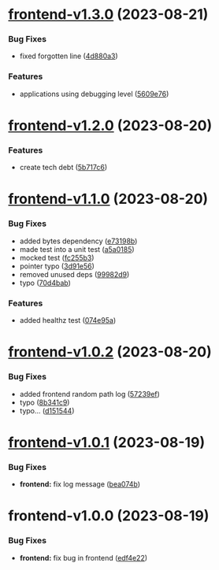 # [frontend-v1.3.0](https://github.com/Darchie4/DevOps-Hand-in-G09a/compare/frontend-v1.2.0...frontend-v1.3.0) (2023-08-21)


### Bug Fixes

* fixed forgotten line ([4d880a3](https://github.com/Darchie4/DevOps-Hand-in-G09a/commit/4d880a34ab1a7101bb4da2c974ed80c6fc60b28b))


### Features

* applications using debugging level ([5609e76](https://github.com/Darchie4/DevOps-Hand-in-G09a/commit/5609e760985df14c6d27290f89adb7700ea091bf))

# [frontend-v1.2.0](https://github.com/Darchie4/DevOps-Hand-in-G09a/compare/frontend-v1.1.0...frontend-v1.2.0) (2023-08-20)


### Features

* create tech debt ([5b717c6](https://github.com/Darchie4/DevOps-Hand-in-G09a/commit/5b717c63a8ba3c201f5b58bb8bc899de5fa9a2d4))

# [frontend-v1.1.0](https://github.com/Darchie4/DevOps-Hand-in-G09a/compare/frontend-v1.0.2...frontend-v1.1.0) (2023-08-20)


### Bug Fixes

* added bytes dependency ([e73198b](https://github.com/Darchie4/DevOps-Hand-in-G09a/commit/e73198bc9ad680acc91d59d7f985e0747ab5e608))
* made test into a unit test ([a5a0185](https://github.com/Darchie4/DevOps-Hand-in-G09a/commit/a5a018582287d8332d4c0008742bf2bea09e9fe0))
* mocked test ([fc255b3](https://github.com/Darchie4/DevOps-Hand-in-G09a/commit/fc255b3499673bb36b7aff04f8c91cb7588882ff))
* pointer typo ([3d91e56](https://github.com/Darchie4/DevOps-Hand-in-G09a/commit/3d91e568edc79a9f5108e7959733121eca5ff8a7))
* removed unused deps ([99982d9](https://github.com/Darchie4/DevOps-Hand-in-G09a/commit/99982d90c17890f37d2d6dcf46f53f7dbaea3111))
* typo ([70d4bab](https://github.com/Darchie4/DevOps-Hand-in-G09a/commit/70d4bab19a4abc2b077ad75ded67b06ca3f48ae4))


### Features

* added healthz test ([074e95a](https://github.com/Darchie4/DevOps-Hand-in-G09a/commit/074e95ad37fe86e947b76dfe71c236c2cacba2a0))

# [frontend-v1.0.2](https://github.com/Darchie4/DevOps-Hand-in-G09a/compare/frontend-v1.0.1...frontend-v1.0.2) (2023-08-20)


### Bug Fixes

* added frontend random path log ([57239ef](https://github.com/Darchie4/DevOps-Hand-in-G09a/commit/57239ef335f0cd34a967ee476a35736aefce2aff))
* typo ([8b341c9](https://github.com/Darchie4/DevOps-Hand-in-G09a/commit/8b341c96c7006abbb8f440d73c242ad42b5d9ecd))
* typo... ([d151544](https://github.com/Darchie4/DevOps-Hand-in-G09a/commit/d15154426955712e4cefce75b52aa8edac50734c))

# [frontend-v1.0.1](https://github.com/Darchie4/DevOps-Hand-in-G09a/compare/frontend-v1.0.0...frontend-v1.0.1) (2023-08-19)


### Bug Fixes

* **frontend:** fix log message ([bea074b](https://github.com/Darchie4/DevOps-Hand-in-G09a/commit/bea074bababa0a5b4f76aea05d1caf40b8cbc40a))

# frontend-v1.0.0 (2023-08-19)


### Bug Fixes

* **frontend:** fix bug in frontend ([edf4e22](https://github.com/Darchie4/DevOps-Hand-in-G09a/commit/edf4e22fce4d90b2cc7b653b44beef397d283fe5))
